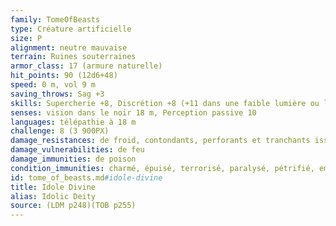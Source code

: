 ```yaml
---
family: TomeOfBeasts
type: Créature artificielle
size: P
alignment: neutre mauvaise
terrain: Ruines souterraines
armor_class: 17 (armure naturelle)
hit_points: 90 (12d6+48)
speed: 0 m, vol 9 m
saving_throws: Sag +3
skills: Supercherie +8, Discrétion +8 (+11 dans une faible lumière ou les ténèbres)
senses: vision dans le noir 18 m, Perception passive 10
languages: télépathie à 18 m
challenge: 8 (3 900PX)
damage_resistances: de froid, contondants, perforants et tranchants issus d'armes non magiques
damage_vulnerabilities: de feu
damage_immunities: de poison
condition_immunities: charmé, épuisé, terrorisé, paralysé, pétrifié, empoisonné
id: tome_of_beasts.md#idole-divine
title: Idole Divine
alias: Idolic Deity
source: (LDM p248)(TOB p255)
---
```


